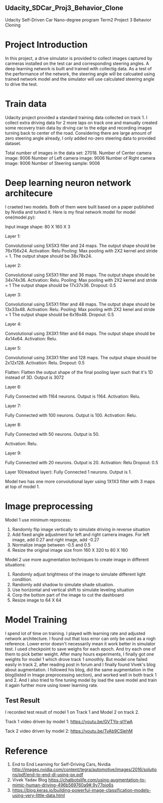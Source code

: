 ## Udacity_SDCar_Proj3_Behavior_Clone
Udacity Self-Driven Car Nano-degree program Term2 Project 3 Behavior Cloning

# Project Introduction

In this project, a drive simulator is provided to collect images captured by carmeras installed on the test car and corresponding steering angles. A deep learning network is built and trained with collectig data. As a test of the performance of the network, the steering angle will be calcuated using trained network model and the simulator will use calculated steering angle to drive the test.

# Train data
Udacity project provided a standard training data collected on track 1. I collect extra driving data for 2 more laps on track one and manually created some recovery train data by drving car to the edge and recording images turning back to center of the road. Considering there are large amount of zero steering angle already, I only added no-zero steering data to provided dataset. 

Total number of images in the data set: 27018. 
Number of Center camera image: 9006
Number of Left camera image: 9006
Number of Right camera image: 9006
Number of Steering sample: 9006

# Deep learning neuron network architecure
I craeted two models. Both of them were built based on a paper published by Nvidia and turked it. Here is my final network model for model one(model.py):

Input image shape: 80 X 160 X 3

Layer 1:

Convolutional using 5X5X3 filler and 24 maps. The output shape should be 76x156x24.
Activation: Relu
Pooling: Max pooling with 2X2 kernel and stride = 1. The output shape should be 38x78x24.

Layer 2:

Convolutional using 5X5X1 filter and 36 maps. The output shape should be 34x74x36.
Activation: Relu.
Pooling: Max pooling with 2X2 kernel and stride = 1 The output shape should be 17x37x36.
Dropout: 0.5

Layer 3:

Convolutional using 5X5X1 filter and 48 maps. The output shape should be 13x33x48.
Activation: Relu.
Pooling: Max pooling with 2X2 kenel and stride = 1 The output shape should be 6x16x48.
Dropout: 0.5

Layer 4:

Convolutional using 3X3X1 filter and 64 maps. The output shape should be 4x14x64.
Activation: Relu.

Layer 5:

Convolutional using 3X3X1 filter and 128 maps. The output shape should be 2x12x128.
Activation: Relu.
Dropout: 0.5

Flatten: Flatten the output shape of the final pooling layer such that it's 1D instead of 3D. Output is 3072

Layer 6: 

Fully Connected with 1164 neurons. Output is 1164.
Activation: Relu.

Layer 7: 

Fully Connected with 100 neurons. Output is 100.
Activation: Relu.

Layer 8:

Fully Connected with 50 neurons. Output is 50.

Activation: Relu.

Layer 9:

Fully Connected with 20 neurons. Output is 20.
Activation: Relu
Dropout: 0.5

Layer 10(readout layer): Fully Connected  1 neurons. Output is 1.

Model two has one more convolutional layer using 1X1X3 filter with 3 maps at top of model 1.

# Image preprocessing

Model 1 use minimum reprocess:
1. Randomly flip image vertically to simulate driving in reverse situation
2. Add fixed angle adjustment for left and right camera images. For left image, add 0.27 and right image, add -0.27
3. Normalize image between -0.5 and 0.5
4. Resize the original image size from 160 X 320 to 80 X 160

Model 2 use more augmentation techniques to create image in different situations:
1. Randomly adjust brightness of the image to simulate different light condition.
2. Randomly add shadow to simulate shade situation.
3. Use horizontal and vertical shift to simulate leveling situation
4. Corp the bottom part of the image to cut the dashboard
5. Resize image to 64 X 64

# Model Training

I spend lot of time on training. I played with learning rate and adjusted network architecture. I found out that loss error can only be used as a rogh reference. Lower error doesn't necessarily mean it work better in simulator test. I used checkpoint to save weighs for each epoch. And try each one of them to pick better weight. After many hours experiments, I finally got one weights for model 1 which drove track 1 smoothly. But model one failed easily in track 2, after reading post in forum and I finally found Vivek's blog about augmentation. I followed his blog, did the same augmentation in the blog(listed in Image preprocessing section), and worked well in both track 1 and 2. And I also tried to fine tuning model by load the save model and train it again further more using lower learning rate.

## Test Result

I recorded test result of model 1 on Track 1 and Model 2 on track 2. 

Track 1 video driven by model 1: https://youtu.be/GVTYq-stYwA

Tack 2 video driven by model 2: https://youtu.be/TvAb9CSlehM



# Reference 
1. End to End Learning for Self-Driving Cars, Nvidia  http://images.nvidia.com/content/tegra/automotive/images/2016/solutions/pdf/end-to-end-dl-using-px.pdf
2. Vivek Yadav Blog https://chatbotslife.com/using-augmentation-to-mimic-human-driving-496b569760a9#.9y77pio6s
3. https://blog.keras.io/building-powerful-image-classification-models-using-very-little-data.html
